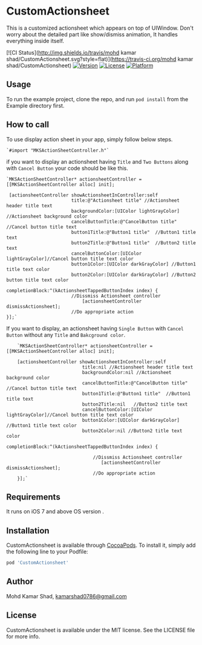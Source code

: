 # CustomActionsheet

This is a customized actionsheet which appears on top of UIWindow. Don't worry about the detailed part like show/dismiss animation, It handles everything inside itself.


[![CI Status](http://img.shields.io/travis/mohd kamar shad/CustomActionsheet.svg?style=flat)](https://travis-ci.org/mohd kamar shad/CustomActionsheet)
[![Version](https://img.shields.io/cocoapods/v/CustomActionsheet.svg?style=flat)](http://cocoapods.org/pods/CustomActionsheet)
[![License](https://img.shields.io/cocoapods/l/CustomActionsheet.svg?style=flat)](http://cocoapods.org/pods/CustomActionsheet)
[![Platform](https://img.shields.io/cocoapods/p/CustomActionsheet.svg?style=flat)](http://cocoapods.org/pods/CustomActionsheet)

## Usage

To run the example project, clone the repo, and run `pod install` from the Example directory first.

## How to call

To use display action sheet in your app, simply follow below steps. 

    `#import "MKSActionSheetController.h"`


if you want to display an actionsheet having `Title` and `Two Buttons` along with `Cancel Button` your code should be like this.

    `MKSActionSheetController* actionsheetController = [[MKSActionSheetController alloc] init];

     [actionsheetController showActionsheetInController:self
                            title:@"Actionsheet title" //Actionsheet header title text
                            backgroundColor:[UIColor lightGrayColor] //Actionsheet background color
                            cancelButtonTitle:@"CancelButton title" //Cancel button title text 
                            button1Title:@"Button1 title"  //Button1 title text 
                            button2Title:@"Button1 title"  //Button2 title text 
                            cancelButtonColor:[UIColor lightGrayColor]//Cancel button title text color
                            button1Color:[UIColor darkGrayColor] //Button1 title text color
                            button2Color:[UIColor darkGrayColor] //Button2 button title text color
                            completionBlock:^(kActionsheetTappedButtonIndex index) {
                            //Dissmiss Actionsheet controller
                                [actionsheetController dismissActionsheet];
                            //Do appropriate action
    }];`


If you want to display, an actionsheet having `Single Button` with `Cancel Button` without any `Title` and `Bakcground color`.

        `MKSActionSheetController* actionsheetController = [[MKSActionSheetController alloc] init];

        [actionsheetController showActionsheetInController:self
                                title:nil //Actionsheet header title text
                                backgroundColor:nil //Actionsheet background color
                                cancelButtonTitle:@"CancelButton title" //Cancel button title text 
                                button1Title:@"Button1 title"  //Button1 title text 
                                button2Title:nil   //Button2 title text 
                                cancelButtonColor:[UIColor lightGrayColor]//Cancel button title text color
                                button1Color:[UIColor darkGrayColor] //Button1 title text color
                                button2Color:nil //Button2 title text color
                                completionBlock:^(kActionsheetTappedButtonIndex index) {
                               
                                    //Dissmiss Actionsheet controller
                                       [actionsheetController dismissActionsheet];
                                    //Do appropriate action
        }];`



## Requirements

It runs on iOS 7 and above OS version .

## Installation

CustomActionsheet is available through [CocoaPods](http://cocoapods.org). To install
it, simply add the following line to your Podfile:

```ruby
pod 'CustomActionsheet'
```

## Author

Mohd Kamar Shad, kamarshad0786@gmail.com

## License

CustomActionsheet is available under the MIT license. See the LICENSE file for more info.
